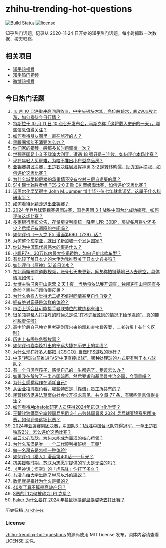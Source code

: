 # zhihu-trending-hot-questions

[![Build Status](https://github.com/justjavac/zhihu-trending-hot-questions/workflows/ci/badge.svg?branch=master)](https://github.com/justjavac/zhihu-trending-hot-questions/actions)
[![license](https://img.shields.io/github/license/justjavac/zhihu-trending-hot-questions)](https://github.com/justjavac/zhihu-trending-hot-questions/blob/master/LICENSE)

知乎热门话题，记录从 2020-11-24
日开始的知乎热门话题。每小时抓取一次数据，按天[归档](./archives)。

## 相关项目

- [知乎热搜榜](https://github.com/justjavac/zhihu-trending-top-search)
- [知乎热门视频](https://github.com/justjavac/zhihu-trending-hot-video)
- [微博热搜榜](https://github.com/justjavac/weibo-trending-hot-search)

## 今日热门话题

<!-- BEGIN -->
<!-- 最后更新时间 Fri Oct 11 2024 05:19:35 GMT+0800 (China Standard Time) -->

1. [10 月 10 日沪指冲高回落收涨，中字头板块大涨，高位股跳水，超2900股上涨，如何看待今日行情？](https://www.zhihu.com/question/800701619)
1. [特斯拉于 10 月 11 日 10 点召开发布会，马斯克称「这将载入史册的一天」，哪些信息值得关注？](https://www.zhihu.com/question/792928563)
1. [如何看待朋友圈里一直在旅行的人？](https://www.zhihu.com/question/451744977)
1. [黑眼圈常年不消要怎么办？](https://www.zhihu.com/question/22031897)
1. [你们家的钢琴一般都多长时间调律一次？](https://www.zhihu.com/question/316141049)
1. [世预赛国足 1-3 不敌澳大利亚，遭遇 18 强开局三连败，如何评价本场比赛？](https://www.zhihu.com/question/802413950)
1. [现在年轻人买房难，为啥不推出小户型商品房？](https://www.zhihu.com/question/667271175)
1. [亚锦赛男团决赛，王楚钦决胜局发挥神勇 3-2 逆转林昀儒，助力国乒摘冠，如何评价这场比赛？](https://www.zhihu.com/question/809457815)
1. [为什么城里18层楼的承重墙还没有农村三层自建房的厚？](https://www.zhihu.com/question/636617732)
1. [S14 瑞士轮胜者组 TES 2:0 击败 DK 晋级淘汰赛，如何评价这场比赛？](https://www.zhihu.com/question/807047838)
1. [诺贝尔化学奖得主 John M. Jumper 博士毕业仅七年就拿诺奖，这属于什么科研水平？](https://www.zhihu.com/question/795074873)
1. [如何看待孙颖莎退出亚锦赛？](https://www.zhihu.com/question/807181855)
1. [2024 年乒乓球亚锦赛男团决赛，国乒男团 3-1 战胜中国台北成功摘冠，如何评价这场比赛？](https://www.zhihu.com/question/788820083)
1. [多家银行发布公告，存量房贷利率统一降至 LPR-30BP，房贷每月将少还多少？后续还有调降的空间吗？](https://www.zhihu.com/question/805251158)
1. [如何评价《一人之下》漫画第690（729）话？](https://www.zhihu.com/question/809343336)
1. [为何整个东南亚，就出了新加坡一个发达国家？](https://www.zhihu.com/question/769557018)
1. [你认为中国现代最伟大的事是什么？](https://www.zhihu.com/question/796249969)
1. [小鹏P7+，30万以内最大空间轿跑，如何评价此款车型？](https://www.zhihu.com/question/789721287)
1. [有比较了解日本史的大佬为我推荐关于日本史的书吗？](https://www.zhihu.com/question/646904659)
1. [如何评价《原神》5.1首日流水？](https://www.zhihu.com/question/790779652)
1. [东北雨姐删除道歉视频，账号七天未更新，网友称拍摄基地已人去房空，具体情况如何？](https://www.zhihu.com/question/772172405)
1. [女博主独闯哀牢山露营 2 天 1 夜，当地将依法展开调查，独闯哀牢山禁区有多危险？哪些问题值得反思？](https://www.zhihu.com/question/789426597)
1. [为什么会有人觉得尤二姐不值得同情甚至自作自受？](https://www.zhihu.com/question/335353248)
1. [拥有绝对音感是怎样的体验？](https://www.zhihu.com/question/26845652)
1. [市面上适合且可能接手曼联帅位的教练都有谁？](https://www.zhihu.com/question/695030842)
1. [很多领导帮人打招呼的时候总是说“在不违反原则的情况下给予照顾”，真的能推脱责任吗?](https://www.zhihu.com/question/788418662)
1. [高中阶段自己独立思考硬刚写出来的题和直接看答案，二者效果上有什么区别?](https://www.zhihu.com/question/665988378)
1. [历史上有哪些急智故事？](https://www.zhihu.com/question/558869376)
1. [如何评价袁崇焕打出的宁远大捷在历史上的功绩？](https://www.zhihu.com/question/544383325)
1. [为什么现在好多人都把《CS:GO》当做FPS游戏的标杆？](https://www.zhihu.com/question/420314518)
1. [中卫“持球向前推进”VS“中卫直接出球”，哪种处理球的方式更有利于本方球队？](https://www.zhihu.com/question/672518623)
1. [有一个自闭症孩子，感觉自己的一生都完了，我该怎么办？](https://www.zhihu.com/question/381686571)
1. [如果我在解放了一半帝国暗面，然后要求和基里曼共治帝国，会同意吗？](https://www.zhihu.com/question/757001493)
1. [为什么感觉写作在消耗自己?](https://www.zhihu.com/question/665730810)
1. [从企业招聘视角看，哪些特质是「靠谱」员工所共有的？](https://www.zhihu.com/question/668869111)
1. [民营经济促进法草案向社会公开征求意见，共 9 章 77 条，有哪些信息值得关注？](https://www.zhihu.com/question/804583872)
1. [如何看待Alphafold研究人员获得2024年诺贝尔化学奖？](https://www.zhihu.com/question/794034781)
1. [王楚钦独得两分率领国乒男团 3-1 击败韩国晋级 2024 乒乓球亚锦赛男团决赛，如何评价这场比赛？](https://www.zhihu.com/question/802734348)
1. [2024年亚锦赛男团决赛，中国队3：1战胜中国台北队夺得冠军，一单王楚钦独取2分，怎么评价这场比赛？](https://www.zhihu.com/question/809448019)
1. [赵云忠心耿耿，为何未能成为蜀汉的核心将领？](https://www.zhihu.com/question/745597840)
1. [为什么东汉是唯一一个二代顺利接班统一王朝?](https://www.zhihu.com/question/667132357)
1. [做一名房东是怎样一种体验?](https://www.zhihu.com/question/36889096)
1. [如何评价《猎人》漫画第401话——月光？](https://www.zhihu.com/question/739151014)
1. [抗美援朝时期，苏联为志愿军提供的军火是无偿的吗？](https://www.zhihu.com/question/667607453)
1. [《黑神话：悟空》的「虎先锋」你打了多久？](https://www.zhihu.com/question/665313741)
1. [有没有给大学生除了学习以外的建议？](https://www.zhihu.com/question/664198156)
1. [数组就是指针为什么是错的？](https://www.zhihu.com/question/655341675)
1. [40岁了算不算是高龄产妇？](https://www.zhihu.com/question/782441709)
1. [S赛的T1为何被称为LPL克星？](https://www.zhihu.com/question/762256609)
1. [Faker 为什么要在 2024 年换鼠标换键盘换姿势去打比赛？](https://www.zhihu.com/question/780291982)

<!-- END -->

历史归档 [./archives](./archives)

### License

[zhihu-trending-hot-questions](https://github.com/justjavac/zhihu-trending-hot-questions)
的源码使用 MIT License 发布。具体内容请查看 [LICENSE](./LICENSE) 文件。
